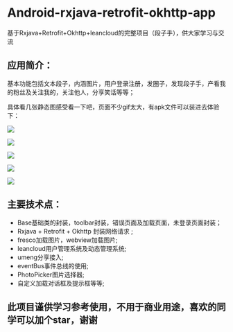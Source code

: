 # Android-rxjava-retrofit-okhttp-app
基于Rxjava+Retrofit+Okhttp+leancloud的完整项目（段子手），供大家学习与交流

## 应用简介：
基本功能包括文本段子，内涵图片，用户登录注册，发圈子，发现段子手，产看我的粉丝及关注我的，关注他人，分享笑话等等；

具体看几张静态图感受看一下吧，页面不少gif太大，有apk文件可以装进去体验下：

![](https://upload-images.jianshu.io/upload_images/2018489-53076aa49baa0005.jpg?imageMogr2/auto-orient/strip%7CimageView2/2/w/400/format/webp)

![](https://upload-images.jianshu.io/upload_images/2018489-c6e98135b1dcbdfd.jpg?imageMogr2/auto-orient/strip%7CimageView2/2/w/400/format/webp)

![](https://upload-images.jianshu.io/upload_images/2018489-be512fa6c44f9bfa.jpg?imageMogr2/auto-orient/strip%7CimageView2/2/w/400/format/webp)

![](https://upload-images.jianshu.io/upload_images/2018489-a3acdce56cc363ec.jpg?imageMogr2/auto-orient/strip%7CimageView2/2/w/400/format/webp)

![](https://upload-images.jianshu.io/upload_images/2018489-70708aaefe436487.jpg?imageMogr2/auto-orient/strip%7CimageView2/2/w/400/format/webp)

## 主要技术点：
* Base基础类的封装，toolbar封装，错误页面及加载页面，未登录页面封装；
* Rxjava + Retrofit + Okhttp 封装网络请求 ;
* fresco加载图片，webview加载图片;
* leancloud用户管理系统及动态管理系统;
* umeng分享接入;
* eventBus事件总线的使用;
* PhotoPicker图片选择器;
* 自定义加载对话框及提示框等等;

## 此项目谨供学习参考使用，不用于商业用途，喜欢的同学可以加个star，谢谢
